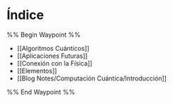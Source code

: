 # Índice
%% Begin Waypoint %%
- [[Algoritmos Cuánticos]]
- [[Aplicaciones Futuras]]
- [[Conexión con la Física]]
- [[Elementos]]
- [[Blog Notes/Computación Cuántica/Introducción]]

%% End Waypoint %%